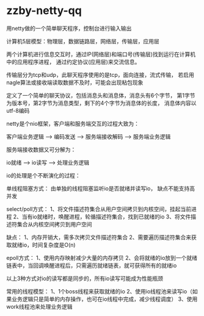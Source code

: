 # zzby-netty-qq
用netty做的一个简单聊天程序，控制台进行输入输出

计算机5层模型：物理层，数据链路层，网络层，传输层，应用层

两个计算机进行信息交互时，通过IP(网络层)和端口号(传输层)找到运行在计算机中的应用程序进程，
通过约定协议(应用层)来交流信息。

传输层分为tcp和udp，此聊天程序使用的是tcp，面向连接，流式传输，
若启用nagle算法或接收端读取数据不及时，可能会出现粘包现象

定义了一个简单的聊天协议，包括消息头和消息体，消息头有6个字节，
第1字节为版本号，第2字节为消息类型，剩下的4个字节为消息体的长度，
消息体内容以utf-8编码



netty是个nio框架，客户端和服务端交互的过程大致为：

客户端业务逻辑 -->  编码发送  -->  服务端接收解码  -->  服务端业务逻辑


服务端接收数据又可分解为：

io就绪  -->   io读写   -->   处理业务逻辑

io的处理是个不断演化的过程：

单线程阻塞方式：
由单独的线程阻塞监听io是否就绪并读写io，
缺点不能支持高并发

select/poll方式：
1、将文件描述符集合从用户空间拷贝到内核空间，挂起当前进程
2、当有io就绪时，唤醒进程，轮循描述符集合，找到已就绪的io
3、将文件描述符集合从内核空间拷贝到用户空间

缺点：
1、内存开销大，需多次拷贝文件描述符集合
2、需要遍历描述符集合来获取就绪io，时间复杂度是O(n)

epoll方式：
1、使用内存映射减少大量的内存拷贝
2、会将就绪的io放到一个就绪链表中，当回调唤醒进程后，只需遍历就绪链表，就可获得所有的就绪io

以上3种方式对io的读写都是同步的，所有io读写可能成为性能瓶颈

常用的线程模型：
1、1个boss线程来获取就绪的io
2、使用io线程池来读写io（如果业务逻辑只是简单的内存操作，也可在io线程中完成，减少线程调度）
3、使用work线程池来处理业务逻辑
